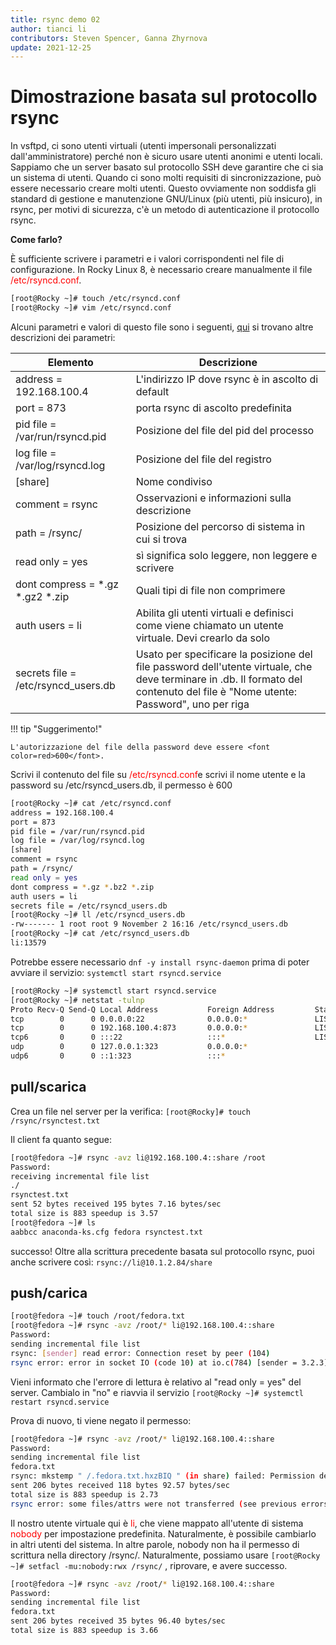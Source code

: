```yaml
---
title: rsync demo 02
author: tianci li
contributors: Steven Spencer, Ganna Zhyrnova
update: 2021-12-25
---
```


# Dimostrazione basata sul protocollo rsync

In vsftpd, ci sono utenti virtuali (utenti impersonali personalizzati dall'amministratore) perché non è sicuro usare utenti anonimi e utenti locali. Sappiamo che un server basato sul protocollo SSH deve garantire che ci sia un sistema di utenti. Quando ci sono molti requisiti di sincronizzazione, può essere necessario creare molti utenti. Questo ovviamente non soddisfa gli standard di gestione e manutenzione GNU/Linux (più utenti, più insicuro), in rsync, per motivi di sicurezza, c'è un metodo di autenticazione il protocollo rsync.

**Come farlo?**

È sufficiente scrivere i parametri e i valori corrispondenti nel file di configurazione. In Rocky Linux 8, è necessario creare manualmente il file <font color=red>/etc/rsyncd.conf</font>.

```bash
[root@Rocky ~]# touch /etc/rsyncd.conf
[root@Rocky ~]# vim /etc/rsyncd.conf
```

Alcuni parametri e valori di questo file sono i seguenti, [qui](04_rsync_configure.md) si trovano altre descrizioni dei parametri:

| Elemento                                  | Descrizione                                                                                                                                                                     |
| ----------------------------------------- | ------------------------------------------------------------------------------------------------------------------------------------------------------------------------------- |
| address = 192.168.100.4                   | L'indirizzo IP dove rsync è in ascolto di default                                                                                                                               |
| port = 873                                | porta rsync di ascolto predefinita                                                                                                                                              |
| pid file = /var/run/rsyncd.pid            | Posizione del file del pid del processo                                                                                                                                         |
| log file = /var/log/rsyncd.log            | Posizione del file del registro                                                                                                                                                 |
| [share]                                   | Nome condiviso                                                                                                                                                                  |
| comment = rsync                           | Osservazioni e informazioni sulla descrizione                                                                                                                                   |
| path = /rsync/                            | Posizione del percorso di sistema in cui si trova                                                                                                                               |
| read only = yes                           | sì significa solo leggere, non leggere e scrivere                                                                                                                               |
| dont compress = \*.gz \*.gz2 \*.zip | Quali tipi di file non comprimere                                                                                                                                               |
| auth users = li                           | Abilita gli utenti virtuali e definisci come viene chiamato un utente virtuale. Devi crearlo da solo                                                                            |
| secrets file = /etc/rsyncd_users.db       | Usato per specificare la posizione del file password dell'utente virtuale, che deve terminare in .db. Il formato del contenuto del file è "Nome utente: Password", uno per riga |

!!! tip "Suggerimento!"

    L'autorizzazione del file della password deve essere <font color=red>600</font>.

Scrivi il contenuto del file su <font color=red>/etc/rsyncd.conf</font>e scrivi il nome utente e la password su /etc/rsyncd_users.db, il permesso è 600

```bash
[root@Rocky ~]# cat /etc/rsyncd.conf
address = 192.168.100.4
port = 873
pid file = /var/run/rsyncd.pid
log file = /var/log/rsyncd.log
[share]
comment = rsync
path = /rsync/
read only = yes
dont compress = *.gz *.bz2 *.zip
auth users = li
secrets file = /etc/rsyncd_users.db
[root@Rocky ~]# ll /etc/rsyncd_users.db
-rw------- 1 root root 9 November 2 16:16 /etc/rsyncd_users.db
[root@Rocky ~]# cat /etc/rsyncd_users.db
li:13579
```

Potrebbe essere necessario `dnf -y install rsync-daemon` prima di poter avviare il servizio: `systemctl start rsyncd.service`

```bash
[root@Rocky ~]# systemctl start rsyncd.service
[root@Rocky ~]# netstat -tulnp
Proto Recv-Q Send-Q Local Address           Foreign Address         State       PID/Program name    
tcp        0      0 0.0.0.0:22              0.0.0.0:*               LISTEN      691/sshd            
tcp        0      0 192.168.100.4:873       0.0.0.0:*               LISTEN      4607/rsync          
tcp6       0      0 :::22                   :::*                    LISTEN      691/sshd            
udp        0      0 127.0.0.1:323           0.0.0.0:*                           671/chronyd         
udp6       0      0 ::1:323                 :::*                                671/chronyd  
```

## pull/scarica

Crea un file nel server per la verifica: `[root@Rocky]# touch /rsync/rsynctest.txt`

Il client fa quanto segue:

```bash
[root@fedora ~]# rsync -avz li@192.168.100.4::share /root
Password:
receiving incremental file list
./
rsynctest.txt
sent 52 bytes received 195 bytes 7.16 bytes/sec
total size is 883 speedup is 3.57
[root@fedora ~]# ls
aabbcc anaconda-ks.cfg fedora rsynctest.txt
```

successo! Oltre alla scrittura precedente basata sul protocollo rsync, puoi anche scrivere così: `rsync://li@10.1.2.84/share`

## push/carica

```bash
[root@fedora ~]# touch /root/fedora.txt
[root@fedora ~]# rsync -avz /root/* li@192.168.100.4::share
Password:
sending incremental file list
rsync: [sender] read error: Connection reset by peer (104)
rsync error: error in socket IO (code 10) at io.c(784) [sender = 3.2.3]
```

Vieni informato che l'errore di lettura è relativo al "read only = yes" del server. Cambialo in "no" e riavvia il servizio `[root@Rocky ~]# systemctl restart rsyncd.service`

Prova di nuovo, ti viene negato il permesso:

```bash
[root@fedora ~]# rsync -avz /root/* li@192.168.100.4::share
Password:
sending incremental file list
fedora.txt
rsync: mkstemp " /.fedora.txt.hxzBIQ " (in share) failed: Permission denied (13)
sent 206 bytes received 118 bytes 92.57 bytes/sec
total size is 883 speedup is 2.73
rsync error: some files/attrs were not transferred (see previous errors) (code 23) at main.c(1330) [sender = 3.2.3]
```

Il nostro utente virtuale qui è <font color=red>li</font>, che viene mappato all'utente di sistema <font color=red>nobody</font> per impostazione predefinita. Naturalmente, è possibile cambiarlo in altri utenti del sistema. In altre parole, nobody non ha il permesso di scrittura nella directory /rsync/. Naturalmente, possiamo usare `[root@Rocky ~]# setfacl -mu:nobody:rwx /rsync/` , riprovare, e avere successo.

```bash
[root@fedora ~]# rsync -avz /root/* li@192.168.100.4::share
Password:
sending incremental file list
fedora.txt
sent 206 bytes received 35 bytes 96.40 bytes/sec
total size is 883 speedup is 3.66
```
